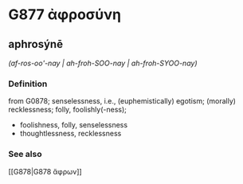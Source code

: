 # G877 ἀφροσύνη

## aphrosýnē

_(af-ros-oo'-nay | ah-froh-SOO-nay | ah-froh-SYOO-nay)_

### Definition

from G0878; senselessness, i.e., (euphemistically) egotism; (morally) recklessness; folly, foolishly(-ness); 

- foolishness, folly, senselessness
- thoughtlessness, recklessness

### See also

[[G878|G878 ἄφρων]]
